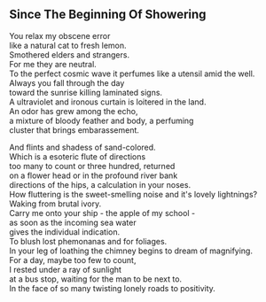Since The Beginning Of Showering
--------------------------------
You relax my obscene error  
like a natural cat to fresh lemon.  
Smothered elders and strangers.  
For me they are neutral.  
To the perfect cosmic wave it perfumes like a utensil amid the well.  
Always you fall through the day  
toward the sunrise killing laminated signs.  
A ultraviolet and ironous curtain is loitered in the land.  
An odor has grew among the echo,  
a mixture of bloody feather and body, a perfuming  
cluster that brings embarassement.  
  
And flints and shadess of sand-colored.  
Which is a esoteric flute of directions  
too many to count or three hundred, returned  
on a flower head or in the profound river bank  
directions of the hips, a calculation in your noses.  
How fluttering is the sweet-smelling noise and it's lovely lightnings?  
Waking from brutal ivory.  
Carry me onto your ship - the apple of my school -  
as soon as the incoming sea water  
gives the individual indication.  
To blush lost phemonanas and for foliages.  
In your leg of loathing the chimney begins to dream of magnifying.  
For a day, maybe too few to count,  
I rested under a ray of sunlight  
at a bus stop, waiting for the man to be next to.  
In the face of so many twisting lonely roads to positivity.  
